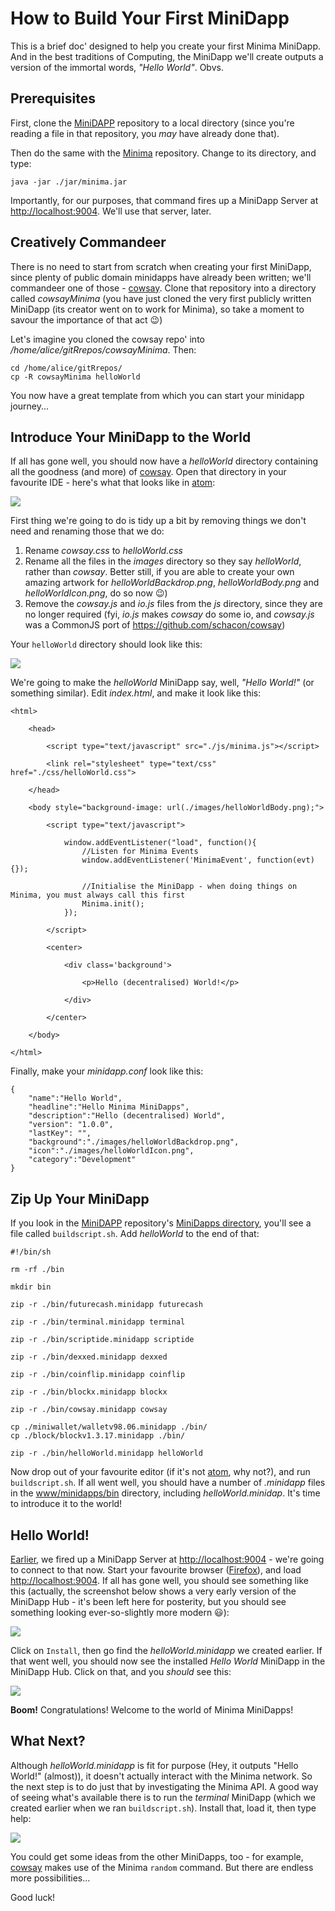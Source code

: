 # How to Build Your First MiniDapp

This is a brief doc' designed to help you create your first Minima MiniDapp. And in the best traditions of Computing, the MiniDapp we'll create outputs a version of the immortal words, _"Hello World"_. Obvs.

## Prerequisites

First, clone the [MiniDAPP](https://github.com/minima-global/MiniDAPP) repository to a local directory (since you're reading a file in that repository, you _may_ have already done that).

Then do the same with the [Minima](https://github.com/minima-global/Minima) repository. Change to its directory, and type:

````
java -jar ./jar/minima.jar
````

Importantly, for our purposes, that command fires up a MiniDapp Server at [http://localhost:9004](http://localhost:9004). We'll use that server, later.

## Creatively Commandeer

There is no need to start from scratch when creating your first MiniDapp, since plenty of public domain minidapps have already been written; we'll commandeer one of those - [cowsay](https://github.com/glowkeeper/cowsayMinima). Clone that repository into a directory called _cowsayMinima_ (you have just cloned the very first publicly written MiniDapp (its creator went on to work for Minima), so take a moment to savour the importance of that act &#128521;)

Let's imagine you cloned the cowsay repo' into _/home/alice/gitRrepos/cowsayMinima_. Then:

```
cd /home/alice/gitRrepos/
cp -R cowsayMinima helloWorld
```

You now have a great template from which you can start your minidapp journey...

## Introduce Your MiniDapp to the World

If all has gone well, you should now have a _helloWorld_ directory containing all the goodness (and more) of [cowsay](https://github.com/glowkeeper/cowsayMinima). Open that directory in your favourite IDE - here's what that looks like in [atom](https://atom.io/):

![](./images/helloWorld.png)

First thing we're going to do is tidy up a bit by removing things we don't need and renaming those that we do:

1. Rename _cowsay.css_ to _helloWorld.css_
2. Rename all the files in the _images_ directory so they say _helloWorld_, rather than _cowsay_. Better still, if you are able to create your own amazing artwork for _helloWorldBackdrop.png_, _helloWorldBody.png_ and _helloWorldIcon.png_, do so now &#128521;)
3. Remove the _cowsay.js_ and _io.js_ files from the _js_ directory, since they are no longer required (fyi, _io.js_ makes _cowsay_ do some io, and _cowsay.js_ was a CommonJS port of https://github.com/schacon/cowsay)

Your `helloWorld` directory should look like this:

![](./images/hellowWorldCleanup.png)

We're going to make the _helloWorld_ MiniDapp say, well, _"Hello World!"_ (or something similar). Edit _index.html_, and make it look like this:

```
<html>

	<head>

		<script type="text/javascript" src="./js/minima.js"></script>

		<link rel="stylesheet" type="text/css" href="./css/helloWorld.css">

	</head>

	<body style="background-image: url(./images/helloWorldBody.png);">

		<script type="text/javascript">

			window.addEventListener("load", function(){
				//Listen for Minima Events
				window.addEventListener('MinimaEvent', function(evt) {});

				//Initialise the MiniDapp - when doing things on Minima, you must always call this first
				Minima.init();
			});

		</script>

		<center>

			<div class='background'>

				<p>Hello (decentralised) World!</p>

			</div>

		</center>

	</body>

</html>
```

Finally, make your _minidapp.conf_ look like this:

```
{
	"name":"Hello World",
	"headline":"Hello Minima MiniDapps",
	"description":"Hello (decentralised) World",
	"version": "1.0.0",
	"lastKey": "",
	"background":"./images/helloWorldBackdrop.png",
	"icon":"./images/helloWorldIcon.png",
	"category":"Development"
}
```

## Zip Up Your MiniDapp

If you look in the [MiniDAPP](https://github.com/minima-global/MiniDAPP) repository's [MiniDapps directory](../www/minidapps/), you'll see a file called `buildscript.sh`. Add _helloWorld_ to the end of that:

```
#!/bin/sh

rm -rf ./bin

mkdir bin

zip -r ./bin/futurecash.minidapp futurecash

zip -r ./bin/terminal.minidapp terminal

zip -r ./bin/scriptide.minidapp scriptide

zip -r ./bin/dexxed.minidapp dexxed

zip -r ./bin/coinflip.minidapp coinflip

zip -r ./bin/blockx.minidapp blockx

zip -r ./bin/cowsay.minidapp cowsay

cp ./miniwallet/walletv98.06.minidapp ./bin/
cp ./block/blockv1.3.17.minidapp ./bin/

zip -r ./bin/helloWorld.minidapp helloWorld
```

Now drop out of your favourite editor (if it's not [atom](https://atom.io/), why not?), and run `buildscript.sh`. If all went well, you should have a number of _.minidapp_ files in the [www/minidapps/bin](../www/minidapps/bin) directory, including _helloWorld.minidap_. It's time to introduce it to the world!

## Hello World!

[Earlier](#prerequisites), we fired up a MiniDapp Server at [http://localhost:9004](http://localhost:9004) - we're going to connect to that now. Start your favourite browser ([Firefox](https://www.mozilla.org/en-GB/firefox/new/)), and load [http://localhost:9004](http://localhost:9004). If all has gone well, you should see something like this (actually, the screenshot below shows a very early version of the MiniDapp Hub - it's been left here for posterity, but you should see something looking ever-so-slightly more modern &#128515;):

![](./images/miniDappServer.png)

Click on `Install`, then go find the _helloWorld.minidapp_ we created earlier. If that went well, you should now see the installed _Hello World_ MiniDapp in the MiniDapp Hub. Click on that, and you _should_ see this:

![](./images/helloDecentralisedWorld.png)

**Boom!** Congratulations! Welcome to the world of Minima MiniDapps!

## What Next?

Although _helloWorld.minidapp_ is fit for purpose (Hey, it outputs "Hello World!" (almost)), it doesn't actually interact with the Minima network. So the next step is to do just that by investigating the Minima API. A good way of seeing what's available there is to run the _terminal_ MiniDapp  (which we created earlier when we ran `buildscript.sh`). Install that, load it, then type help:

![](./images/helloWorldTerminal.png)

You could get some ideas from the other MiniDapps, too - for example, [cowsay](https://github.com/glowkeeper/MiFi/www/minidapps/cowsay) makes use of the Minima `random` command. But there are endless more possibilities...

Good luck!
